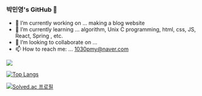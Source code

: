 ### 박민영's GitHub 👋

- 🔭 I’m currently working on ... making a blog website
- 🌱 I’m currently learning ... algorithm, Unix C programming, html, css, JS, React, Spring , etc.
- 👯 I’m looking to collaborate on ...
- 📫 How to reach me: ... 1030pmy@naver.com

<picture>
<source 
  srcset="https://github-readme-stats.vercel.app/api?username=anuraghazra&show_icons=true&theme=dark"
  media="(prefers-color-scheme: dark)"
/>
<source
  srcset="https://github-readme-stats.vercel.app/api?username=chunngye&show_icons=true"
  media="(prefers-color-scheme: light), (prefers-color-scheme: no-preference)"
/>
<img src="https://github-readme-stats.vercel.app/api?username=anuraghazra&show_icons=true" />
</picture>

[![Top Langs](https://github-readme-stats.vercel.app/api/top-langs/?username=anuraghazra&layout=compact)](https://github.com/anuraghazra/github-readme-stats)

[![Solved.ac
프로필](http://mazassumnida.wtf/api/generate_badge?boj={1030pmy})](https://solved.ac/{1030pmy})

